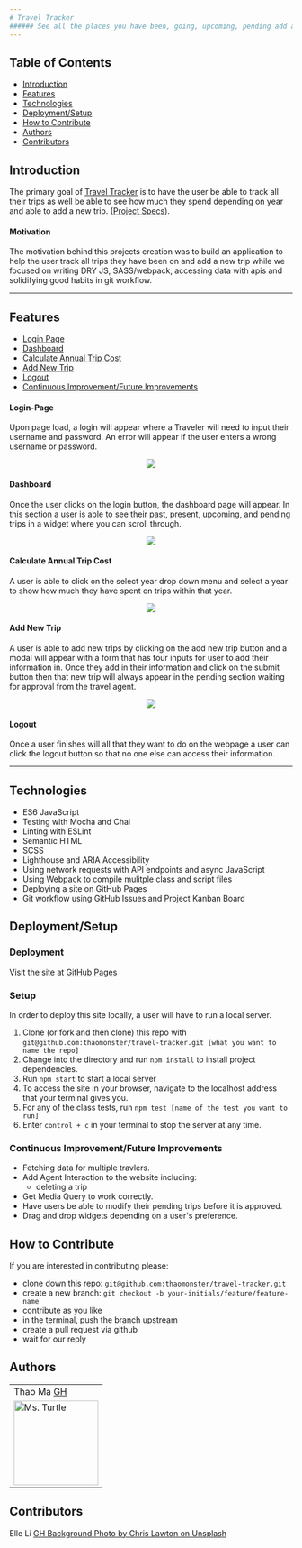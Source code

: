 ```yaml
---
# Travel Tracker
###### See all the places you have been, going, upcoming, pending add a new trip!
---
```

## Table of Contents
* [Introduction](#introduction)
* [Features](#features)
* [Technologies](#technologies)
* [Deployment/Setup](#deployment)
* [How to Contribute](#How-to-Contribute)
* [Authors](#authors)
* [Contributors](#contributors)


## Introduction
The primary goal of [Travel Tracker](https://github.com/thaomonster/travel-tracker.git) is to have the user be able to track all their trips as well be able to see how much they spend depending on year and able to add a new trip. ([Project Specs](https://frontend.turing.io/projects/travel-tracker.html)).

#### Motivation
The motivation behind this projects creation was to build an application to help the user track all trips they have been on and add a new trip while we focused on writing DRY JS, SASS/webpack, accessing data with apis and solidifying good habits in git workflow.

---
## Features
* [Login Page](#Login-Page)
* [Dashboard](#Dashboard)
* [Calculate Annual Trip Cost](#Calculate-Annual-Trip-Cost)
* [Add New Trip](#Add-New-Trip)
* [Logout](#Logout)
* [Continuous Improvement/Future Improvements](#Continuous-Improvement/Future-Improvements)

#### Login-Page
Upon page load, a login will appear where a Traveler will need to input their username and password. An error will appear if the user enters a wrong username or password.

<p align = "center">
<img src="https://media.giphy.com/media/VIkDWxDTrTsvOkSgyW/giphy.gif">
</p>

#### Dashboard
Once the user clicks on the login button, the dashboard page will appear. In this section a user is able to see their past, present, upcoming, and pending trips in a widget where you can scroll through.

<p align = "center">
<img src="https://media.giphy.com/media/esc0pD89RJchK6wpKm/giphy.gif">
</p>

#### Calculate Annual Trip Cost
A user is able to click on the select year drop down menu and select a year to show how much they have spent on trips within that year.

<p align = "center">
<img src="https://media.giphy.com/media/4rkvbjAkBBGc3JHlrY/giphy.gif">
</p>


#### Add New Trip
A user is able to add new trips by clicking on the add new trip button and a modal will appear with a form that has four inputs for user to add their information in. Once they add in their information and click on the submit button then that new trip will always appear in the pending section waiting for approval from the travel agent.

<p align = "center">
<img src="https://media.giphy.com/media/E4d3pSTWFcSINJ8rfU/giphy.gif">
</p>

#### Logout
Once a user finishes will all that they want to do on the webpage a user can click the logout button so that no one else can access their information.

---
## Technologies
 - ES6 JavaScript
 - Testing with Mocha and Chai
 - Linting with ESLint
 - Semantic HTML
 - SCSS 
 - Lighthouse and ARIA Accessibility
 - Using network requests with API endpoints and async JavaScript
 - Using Webpack to compile mulitple class and script files
 - Deploying a site on GitHub Pages
 - Git workflow using GitHub Issues and Project Kanban Board

## Deployment/Setup

### Deployment
Visit the site at [GitHub Pages]()

### Setup
In order to deploy this site locally, a user will have to run a local server.

  1. Clone (or fork and then clone) this repo with  `git@github.com:thaomonster/travel-tracker.git [what you want to name the repo]`
  2. Change into the directory and run `npm install` to install project dependencies.
  3. Run `npm start` to start a local server 
  4. To access the site in your browser, navigate to the localhost address that your terminal gives you. 
  5. For any of the class tests, run ```npm test [name of the test you want to run]``` 
  6. Enter `control + c` in your terminal to stop the server at any time.

### Continuous Improvement/Future Improvements
  * Fetching data for multiple travlers.
  * Add Agent Interaction to the website including:
    - deleting a trip
  * Get Media Query to work correctly.
  * Have users be able to modify their pending trips before it is approved.
  * Drag and drop widgets depending on a user's preference.

## How to Contribute
If you are interested in contributing please:
- clone down this repo: `git@github.com:thaomonster/travel-tracker.git`
- create a new branch: `git checkout -b your-initials/feature/feature-name`
- contribute as you like
- in the terminal, push the branch upstream
- create a pull request via github
- wait for our reply

## Authors
<table>
    <tr>
        <td> Thao Ma <a href="https://github.com/thaomonster">GH</td>
    </tr>
    </tr>

<td><img src="https://avatars3.githubusercontent.com/u/67611512?s=400&u=ef3bac38d4f7d6d8a899d26ce1f0eb169f11bb9b&v=4" alt="Ms. Turtle"
 width="150" height="auto" /></td>
</table>

## Contributors
  <tr>
    <td> Elle Li <a href="https://github.com/Elle624">GH</td>
    <td> Background Photo by Chris Lawton on Unsplash</td>
  </tr>
  
      
